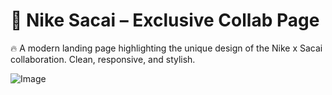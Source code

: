 # 👟 Nike Sacai – Exclusive Collab Page

🔥 A modern landing page highlighting the unique design of the Nike x Sacai collaboration. Clean, responsive, and stylish.

![Image](https://github.com/user-attachments/assets/58ddf941-7460-40fa-9335-f2500228ee0f)
